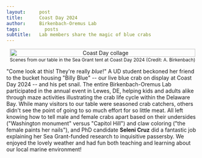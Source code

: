 ```yaml
---
layout:     post
title:      Coast Day 2024
author:     Birkenbach-Oremus Lab
tags: 		  posts
subtitle:  	Lab members share the magic of blue crabs
---
```

<!-- Start Writing Below in Markdown -->
<div style="text-align: center; display: flex; justify-content: center; align-items: center;">
    <figure style="margin: 0 2px;">
        <img src="http://birkenbach-oremus-lab.github.io/website/img/posts/2024-10-06-1.jpg" alt="Coast Day collage" width="100%">
        <figcaption style="text-align: center; font-size: 12px;">Scenes from our table in the Sea Grant tent at Coast Day 2024 (Credit: A. Birkenbach) </figcaption>
    </figure>
</div>

"Come look at this! They're really _blue_!" A UD student beckoned her friend to the bucket housing "Billy Blue" -- our live blue crab on display at Coast Day 2024 -- and his pet snail. The entire Birkenbach-Oremus Lab participated in the annual event in Lewes, DE, helping kids and adults alike through maze activities illustrating the crab life cycle within the Delaware Bay. While many visitors to our table were seasoned crab catchers, others didn't see the point of going to so much effort for so little meat. All left knowing how to tell male and female crabs apart based on their undersides ("Washington monument" versus "Capitol Hill") and claw coloring ("the female paints her nails"), and PhD candidate **Seleni Cruz** did a fantastic job explaining her Sea Grant-funded research to inquisitive passersby. We enjoyed the lovely weather and had fun both teaching and learning about our local marine environment!
